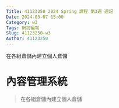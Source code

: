 ```yaml
---
Title: 41123250 2024 Spring 課程 第3週 週記
Date: 2024-03-07 15:00
Category: w3
Tags: 網誌編寫
Slug: 41123250-w3
Author: 41123250
---
```


在各組倉儲內建立個人倉儲

<!-- PELICAN_END_SUMMARY -->

# 內容管理系統
> 在各組倉儲內建立個人倉儲
